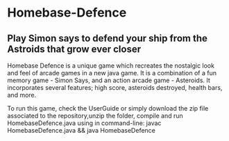 # Homebase-Defence
## Play Simon says to defend your ship from the Astroids that grow ever closer
Homebase Defence is a unique game which recreates the nostalgic look and feel of arcade games in a new java game. It is a combination of a fun memory game - Simon Says, and an action arcade game - Asteroids. It incorporates several features; high score, asteroids destroyed, health bars, and more.

To run this game, check the UserGuide or simply download the zip file associated to the repository,unzip the folder, compile and run HomebaseDefence.java using in command-line: javac HomebaseDefence.java && java HomebaseDefence